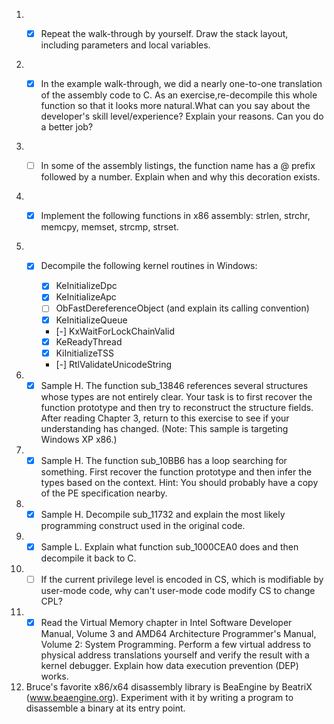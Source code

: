 1. - [x] Repeat the walk-through by yourself. Draw the stack layout, including
		 parameters and local variables.


2. - [x] In the example walk-through, we did a nearly one-to-one translation of
		 the assembly code to C. As an exercise,re-decompile this whole function
		 so that it looks more natural.What can you say about the developer's
		 skill level/experience? Explain your reasons. Can you do a better job?


3. - [ ] In some of the assembly listings, the function name has a @ prefix
		 followed by a number. Explain when and why this decoration exists.


4. - [x] Implement the following functions in x86 assembly: strlen, strchr,
		 memcpy, memset, strcmp, strset.


5. - [x] Decompile the following kernel routines in Windows:

     - [x] KeInitializeDpc
     - [x] KeInitializeApc
     - [ ] ObFastDereferenceObject (and explain its calling convention)
     - [x] KeInitializeQueue
     - [-] KxWaitForLockChainValid
     - [x] KeReadyThread
     - [x] KiInitializeTSS
     - [-] RtlValidateUnicodeString

6. - [x] Sample H. The function sub_13846 references several structures whose
   types are not entirely clear. Your task is to first recover the function
   prototype and then try to reconstruct the structure fields.
   After reading Chapter 3, return to this exercise to see if your 
   understanding has changed. (Note: This sample is targeting Windows XP x86.)

7. - [x] Sample H. The function sub_10BB6 has a loop searching for something.
   First recover the function prototype and then infer the types based on the
   context. Hint: You should probably have a copy of the PE specification
   nearby.

8. - [x] Sample H. Decompile sub_11732 and explain the most likely programming
   construct used in the original code.

9. - [x] Sample L. Explain what function sub_1000CEA0 does and then decompile it
   back to C.

10. - [ ] If the current privilege level is encoded in CS, which is modifiable by
	user-mode code, why can't user-mode code modify CS to change CPL?

11. - [x] Read the Virtual Memory chapter in Intel Software Developer Manual,
	Volume 3 and AMD64 Architecture Programmer's Manual, Volume 2: System
	Programming. Perform a few virtual address to physical address
	translations yourself and verify the result with a kernel debugger.
	Explain how data execution prevention (DEP) works.

12. Bruce's favorite x86/x64 disassembly library is BeaEngine by BeatriX
	(www.beaengine.org). Experiment with it by writing a program to 
	disassemble a binary at its entry point.

